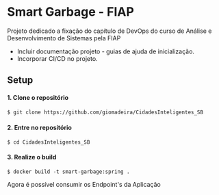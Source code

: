 # Smart Garbage - FIAP
Projeto dedicado a fixação do capítulo de DevOps do curso de Análise e Desenvolvimento de Sistemas pela FIAP

- Incluir documentação projeto - guias de ajuda de inicialização.
- Incorporar CI/CD no projeto.



## Setup


#### 1. Clone o repositório

```bash
$ git clone https://github.com/giomadeira/CidadesInteligentes_SB
```

#### 2. Entre no repositório
```
$ cd CidadesInteligentes_SB
``` 

#### 3. Realize o build

```
$ docker build -t smart-garbage:spring .
```

Agora é possível consumir os Endpoint's da Aplicação
